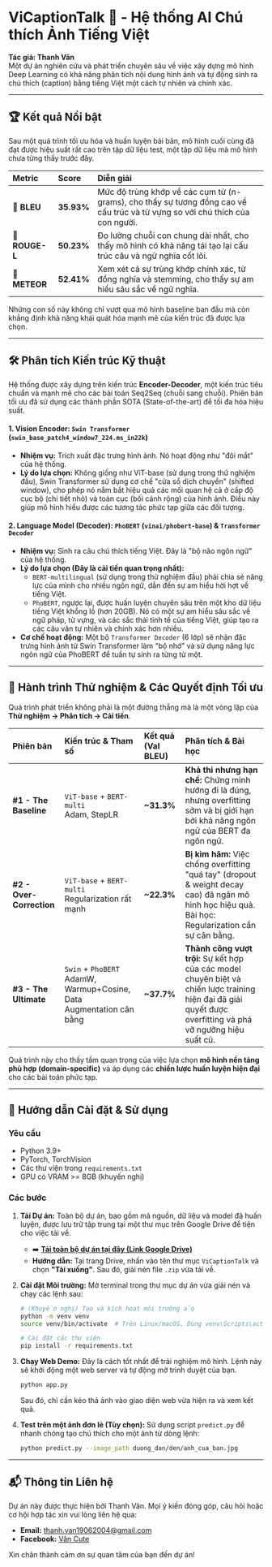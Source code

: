 # ViCaptionTalk 🤖 - Hệ thống AI Chú thích Ảnh Tiếng Việt

**Tác giả: Thanh Vân**
<br>
Một dự án nghiên cứu và phát triển chuyên sâu về việc xây dựng mô hình Deep Learning có khả năng phân tích nội dung hình ảnh và tự động sinh ra chú thích (caption) bằng tiếng Việt một cách tự nhiên và chính xác.

---

## 🏆 Kết quả Nổi bật

Sau một quá trình tối ưu hóa và huấn luyện bài bản, mô hình cuối cùng đã đạt được hiệu suất rất cao trên tập dữ liệu test, một tập dữ liệu mà mô hình chưa từng thấy trước đây.

| Metric | Score | Diễn giải |
| :--- | :--- | :--- |
| 🔷 **BLEU** | **35.93%** | Mức độ trùng khớp về các cụm từ (n-grams), cho thấy sự tương đồng cao về cấu trúc và từ vựng so với chú thích của con người. |
| 🔶 **ROUGE-L** | **50.23%** | Đo lường chuỗi con chung dài nhất, cho thấy mô hình có khả năng tái tạo lại cấu trúc câu và ngữ nghĩa cốt lõi. |
| 💚 **METEOR** | **52.41%** | Xem xét cả sự trùng khớp chính xác, từ đồng nghĩa và stemming, cho thấy sự am hiểu sâu sắc về ngữ nghĩa. |

Những con số này không chỉ vượt qua mô hình baseline ban đầu mà còn khẳng định khả năng khái quát hóa mạnh mẽ của kiến trúc đã được lựa chọn.

---

## 🛠️ Phân tích Kiến trúc Kỹ thuật

Hệ thống được xây dựng trên kiến trúc **Encoder-Decoder**, một kiến trúc tiêu chuẩn và mạnh mẽ cho các bài toán Seq2Seq (chuỗi sang chuỗi). Phiên bản tối ưu đã sử dụng các thành phần SOTA (State-of-the-art) để tối đa hóa hiệu suất.

#### 1. Vision Encoder: `Swin Transformer` (`swin_base_patch4_window7_224.ms_in22k`)

-   **Nhiệm vụ:** Trích xuất đặc trưng hình ảnh. Nó hoạt động như "đôi mắt" của hệ thống.
-   **Lý do lựa chọn:** Không giống như ViT-base (sử dụng trong thử nghiệm đầu), Swin Transformer sử dụng cơ chế "cửa sổ dịch chuyển" (shifted window), cho phép nó nắm bắt hiệu quả các mối quan hệ cả ở cấp độ cục bộ (chi tiết nhỏ) và toàn cục (bối cảnh rộng) của hình ảnh. Điều này giúp mô hình hiểu được các tương tác phức tạp giữa các đối tượng.

#### 2. Language Model (Decoder): `PhoBERT` (`vinai/phobert-base`) & `Transformer Decoder`

-   **Nhiệm vụ:** Sinh ra câu chú thích tiếng Việt. Đây là "bộ não ngôn ngữ" của hệ thống.
-   **Lý do lựa chọn (Đây là cải tiến quan trọng nhất):**
    -   `BERT-multilingual` (sử dụng trong thử nghiệm đầu) phải chia sẻ năng lực của mình cho nhiều ngôn ngữ, dẫn đến sự am hiểu hời hợt về tiếng Việt.
    -   `PhoBERT`, ngược lại, được huấn luyện chuyên sâu trên một kho dữ liệu tiếng Việt khổng lồ (hơn 20GB). Nó có một sự am hiểu sâu sắc về ngữ pháp, từ vựng, và các sắc thái tinh tế của tiếng Việt, giúp tạo ra các câu văn tự nhiên và chính xác hơn nhiều.
-   **Cơ chế hoạt động:** Một bộ `Transformer Decoder` (6 lớp) sẽ nhận đặc trưng hình ảnh từ Swin Transformer làm "bộ nhớ" và sử dụng năng lực ngôn ngữ của PhoBERT để tuần tự sinh ra từng từ một.

---

## 🔬 Hành trình Thử nghiệm & Các Quyết định Tối ưu

Quá trình phát triển không phải là một đường thẳng mà là một vòng lặp của **Thử nghiệm -> Phân tích -> Cải tiến**.

| Phiên bản | Kiến trúc & Tham số | Kết quả (Val BLEU) | Phân tích & Bài học |
| :--- | :--- | :--- | :--- |
| **#1 - The Baseline** | `ViT-base` + `BERT-multi`<br>Adam, StepLR | **~31.3%** | **Khả thi nhưng hạn chế:** Chứng minh hướng đi là đúng, nhưng overfitting sớm và bị giới hạn bởi khả năng ngôn ngữ của BERT đa ngôn ngữ. |
| **#2 - Over-Correction**| `ViT-base` + `BERT-multi`<br>Regularization rất mạnh | **~22.3%** | **Bị kìm hãm:** Việc chống overfitting "quá tay" (dropout & weight decay cao) đã ngăn mô hình học hiệu quả. Bài học: Regularization cần sự cân bằng. |
| **#3 - The Ultimate**| `Swin` + `PhoBERT`<br>AdamW, Warmup+Cosine, Data Augmentation cân bằng | **~37.7%** | **Thành công vượt trội:** Sự kết hợp của các model chuyên biệt và chiến lược training hiện đại đã giải quyết được overfitting và phá vỡ ngưỡng hiệu suất cũ. |

Quá trình này cho thấy tầm quan trọng của việc lựa chọn **mô hình nền tảng phù hợp (domain-specific)** và áp dụng các **chiến lược huấn luyện hiện đại** cho các bài toán phức tạp.

---

## 🚀 Hướng dẫn Cài đặt & Sử dụng

### Yêu cầu

*   Python 3.9+
*   PyTorch, TorchVision
*   Các thư viện trong `requirements.txt`
*   GPU có VRAM >= 8GB (khuyến nghị)

### Các bước

1.  **Tải Dự án:**
    Toàn bộ dự án, bao gồm mã nguồn, dữ liệu và model đã huấn luyện, được lưu trữ tập trung tại một thư mục trên Google Drive để tiện cho việc tải về.
    *   ➡️ **[Tải toàn bộ dự án tại đây (Link Google Drive)](https://drive.google.com/drive/folders/1nv2xMZnNctl5MaZs-XHenAfEHmQughIx?usp=sharing)**
    *   **Hướng dẫn:** Tại trang Drive, nhấn vào tên thư mục `ViCaptionTalk` và chọn **"Tải xuống"**. Sau đó, giải nén file `.zip` vừa tải về.

2.  **Cài đặt Môi trường:**
    Mở terminal trong thư mục dự án vừa giải nén và chạy các lệnh sau:
    ```bash
    # (Khuyến nghị) Tạo và kích hoạt môi trường ảo
    python -m venv venv
    source venv/bin/activate  # Trên Linux/macOS. Dùng venv\Scripts\activate trên Windows

    # Cài đặt các thư viện
    pip install -r requirements.txt
    ```

3.  **Chạy Web Demo:**
    Đây là cách tốt nhất để trải nghiệm mô hình. Lệnh này sẽ khởi động một web server và tự động mở trình duyệt của bạn.
    ```bash
    python app.py
    ```
    Sau đó, chỉ cần kéo thả ảnh vào giao diện web vừa hiện ra và xem kết quả.

4.  **Test trên một ảnh đơn lẻ (Tùy chọn):**
    Sử dụng script `predict.py` để nhanh chóng tạo chú thích cho một ảnh từ dòng lệnh:
    ```bash
    python predict.py --image_path duong_dan/den/anh_cua_ban.jpg
    ```

---

## 📬 Thông tin Liên hệ

Dự án này được thực hiện bởi Thanh Vân. Mọi ý kiến đóng góp, câu hỏi hoặc cơ hội hợp tác xin vui lòng liên hệ qua:

*   **Email:** [thanh.van19062004@gmail.com](mailto:thanh.van19062004@gmail.com)
*   **Facebook:** [Vân Cute](https://www.facebook.com/gmail.com.vancutenemoinguoi196)

Xin chân thành cảm ơn sự quan tâm của bạn đến dự án!
